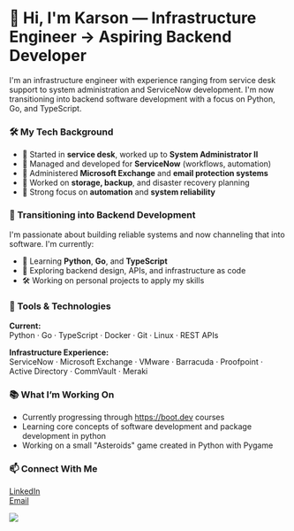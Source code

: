 # 👋 Hi, I'm Karson — Infrastructure Engineer → Aspiring Backend Developer

I'm an infrastructure engineer with experience ranging from service desk support to system administration and ServiceNow development. I'm now transitioning into backend software development with a focus on Python, Go, and TypeScript.

### 🛠️ My Tech Background

- 💼 Started in **service desk**, worked up to **System Administrator II**
- 🧰 Managed and developed for **ServiceNow** (workflows, automation)
- 📧 Administered **Microsoft Exchange** and **email protection systems**
- 💾 Worked on **storage, backup**, and disaster recovery planning
- 🤖 Strong focus on **automation** and **system reliability**

### 🚀 Transitioning into Backend Development

I'm passionate about building reliable systems and now channeling that into software. I'm currently:

- 📘 Learning **Python**, **Go**, and **TypeScript**
- 🧪 Exploring backend design, APIs, and infrastructure as code
- 🛠️ Working on personal projects to apply my skills

### 🧰 Tools & Technologies

**Current:**  
Python · Go · TypeScript · Docker · Git · Linux · REST APIs

**Infrastructure Experience:**  
ServiceNow · Microsoft Exchange · VMware · Barracuda · Proofpoint · Active Directory · CommVault · Meraki

### 📚 What I’m Working On

- Currently progressing through https://boot.dev courses
- Learning core concepts of software development and package development in python
- Working on a small "Asteroids" game created in Python with Pygame


### 📫 Connect With Me

[LinkedIn](https://www.linkedin.com/in/karson-bryant-671714159/)  
[Email](mailto:karson.r.bryant@outlook.com)  

<p align="left">
  <img src="https://api.boot.dev/v1/users/public/6eac0581-5639-4ecf-ac9a-aec8bc98fbad/thumbnail" >
</p>
